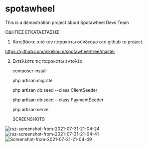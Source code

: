# spotawheel
This is a demostration project about Spotawheel Devs Team

ΟΔΗΓΙΕΣ ΕΓΚΑΤΑΣΤΑΣΗΣ

1. Κατεβάστε από τον παρακάτω σύνδεσμο στο github το project.

https://github.com/nikelioum/spotawheel/tree/master

2. Εκτελέστε τις παρακάτω εντολές
   
   composer install

   php artisan:migrate

   php artisan db:seed --class ClientSeeder

   php artisan db:seed --class PaymentSeeder

   php artisan:serve
   
   
   SCREENSHOTS

<img src="https://i.ibb.co/TmctzBt/rsz-screenshot-from-2021-07-31-21-04-24.png" alt="rsz-screenshot-from-2021-07-31-21-04-24" border="0">

<img src="https://i.ibb.co/NYRZ9Ws/rsz-screenshot-from-2021-07-31-21-04-41.png" alt="rsz-screenshot-from-2021-07-31-21-04-41" border="0">

<img src="https://i.ibb.co/NY5H0Gj/Screenshot-from-2021-07-31-21-04-49.png" alt="Screenshot-from-2021-07-31-21-04-49" border="0">
